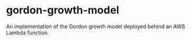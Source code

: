 # gordon-growth-model
An implementation of the Gordon growth model deployed behind an AWS Lambda function. 
